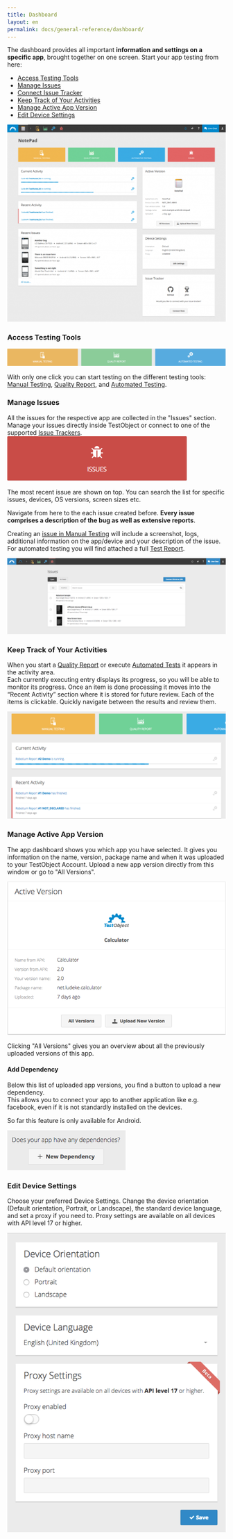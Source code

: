 ```yaml
---
title: Dashboard
layout: en
permalink: docs/general-reference/dashboard/
---
```


The dashboard provides all important <b>information and settings on a specific app</b>, brought together on one screen. Start your app testing from here:
<ul>
    <li><a href="#tool-access">Access Testing Tools</a></li>
    <li><a href="#issues">Manage Issues</a></li>
    <li><a href="#issue-tracker">Connect Issue Tracker</a></li>
    <li><a href="#activities">Keep Track of Your Activities</a></li>
    <li><a href="#app-versions">Manage Active App Version</a></li>
    <li><a href="#device-settings">Edit Device Settings</a></li>
</ul>

<img class="center shadow" src="/img/dashboard/app-dashboard.png">

<h3 id="tool-access">Access Testing Tools</h3>
<img class="center shadow" src="/img/dashboard/dashboard-testing.png">
 
 With only one click you can start testing on the different testing tools: <a href="/docs/testing-tools/manual-testing/">Manual Testing</a>, <a href="/docs/testing-tools/quality-report/">Quality Report</a>, and <a href="/docs/general-reference/automation/">Automated Testing</a>.
 
<h3 id="issues">Manage Issues</h3>
All the issues for the respective app are collected in the "Issues" section. Manage your issues directly inside TestObject or connect to one of the supported <a href="#issue-tracker">Issue Trackers</a>.

<img class="center shadow" src="/img/dashboard/issues.png">


The most recent issue are shown on top. You can search the list for specific issues, devices, OS versions, screen sizes etc.

Navigate from here to the each issue created before. <strong>Every issue comprises a description of the bug as well as extensive reports</strong>. 

Creating an <a href="/docs/testing-tools/manual-testing/#create-issue">issue in Manual Testing</a> will include a screenshot, logs, additional information on the app/device and your description of the issue.<br>
For automated testing you will find attached a full <a href="/docs/general-reference/automation/reporting/">Test Report</a>.

<img class="center shadow" src="/img/dashboard/issuelist.png">

<!--
<h3 id="issue-tracker">Connect Issue Tracker</h3>

Ensure optimal bug fixing processes by connecting your TestObject account with your favorite issue tracker. So far <strong>Jira and GitHub</strong> are supported.

To set up your issue tracker add your credentials and choose the project you want the issues to appear in. You are ready to go! 
When you create an issue it will be transferred automatically to your Jira or GitHub account. 

To view the details of your issue, you will find a  link in JIRA/GitHub. 

Click on the link to have a closer look at the screenshots, logs and device specifications generated on TestObject.

<img class="center shadow" src="/img/dashboard/jira-github.png">
-->

<h3 id="activities">Keep Track of Your Activities</h3>

When you start a <a href="/docs/testing-tools/quality-report/">Quality Report</a> or execute <a href="/docs/general-reference/automation/">Automated Tests</a> it appears in the activity area.<br>
Each currently executing entry displays its progress, so you will be able to monitor its progress. Once an item is done processing it moves into the “Recent Activity” section where it is stored for future review. Each of the items is clickable. Quickly navigate between the results and review them.

<img class="center shadow" src="/img/dashboard/activity.png">

<h3 id="app-versions">Manage Active App Version</h3>

The app dashboard shows you which app you have selected. It gives you information on the name, version, package name and when it was uploaded to your TestObject Account. Upload a new app version directly from this window or go to "All Versions".

<img class="center shadow" src="/img/dashboard/active_version.png">

Clicking "All Versions" gives you an overview about all the previously uploaded versions of this app. 

<h4>Add Dependency</h4>
Below this list of uploaded app versions, you find a button to upload a new dependency.<br>
This allows you to connect your app to another application like e.g. facebook, even if it is not standardly installed on the devices.<br>

So far this feature is only available for Android.

<img class="center shadow" src="/img/dashboard/dependancy.png">

<h3 id="device-settings">Edit Device Settings</h3>

Choose your preferred Device Settings. Change the device orientation (Default orientation, Portrait, or Landscape), the standard device language, and set a proxy if you need to. Proxy settings are available on all devices with API level 17 or higher.

<img class="center shadow" src="/img/dashboard/device-settings.png">


<!--<h3 id="activity-stream">Activity Stream</h3>-->
